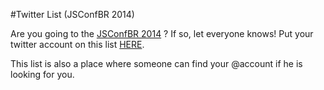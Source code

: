 #Twitter List  (JSConfBR 2014)

Are you going to the [JSConfBR 2014](http://2014.jsconfbr.org "JSConfBR 2014") ? 
If so, let everyone knows! Put your twitter account on this list [HERE](http://jsconfbr2014list.herokuapp.com/).

This list is also a place where someone can find your @account if he is looking for you.

